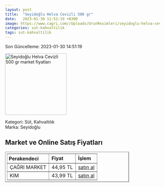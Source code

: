 ```yaml
---
layout: post
title:  "Seyidoğlu Helva Cevizli 500 gr"
date:   2023-01-30 11:51:19 +0300
image: https://www.cagri.com//Uploads/UrunResimleri/seyidoglu-helva-cevizli-500-gr-7a3a-5.jpg
categories: sut-kahvaltilik
tags: sut-kahvaltilik
---
```


Son Güncelleme: 2023-01-30 14:51:19

<img src="https://www.cagri.com//Uploads/UrunResimleri/seyidoglu-helva-cevizli-500-gr-7a3a-5.jpg" width="200" alt="Seyidoğlu Helva Cevizli 500 gr market fiyatları" />

Kategori: Süt, Kahvaltılık
<br />
Marka: Seyidoğlu

<h2>Market ve Online Satış Fiyatları</h2>

<table border="1" style="padding: 5px;width:80%;">
  <tr>
    <td style="padding: 5px;"><strong>Perakendeci</strong></td>
    <td><strong>Fiyat</strong></td>
    <td><strong>İşlem</strong></td>
  </tr>
  <tr>
              <td title="Çağrı Market">ÇAĞRI MARKET</td>
              <td>44,95 TL</td>
              <td><a title="Çağrı Market" target="_blank" href="https://www.cagri.com/seyidoglu-helva-cevizli-500-gr-18651">satın al</a></td>
            </tr><tr>
              <td title="Kim">KIM</td>
              <td>43,99 TL</td>
              <td><a title="Kim" target="_blank" href="https://www.kimgeldi.com/seyidoglu-500-gr-cevizli-yaz-helvasi">satın al</a></td>
            </tr>
</table>
